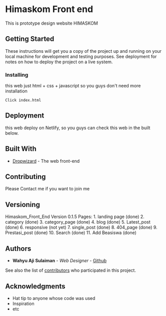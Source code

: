 # Himaskom Front end

This is prototype design website HIMASKOM

## Getting Started

These instructions will get you a copy of the project up and running on your local machine for development and testing purposes. See deployment for notes on how to deploy the project on a live system.

### Installing

this web just html + css + javascript so you guys don't need more installation

```
Click index.html
```

## Deployment

this web deploy on Netlify, so you guys can check this web in the built below.

## Built With

* [Dropwizard](https://himaskomfront-end.netlify.com/) - The web front-end

## Contributing

Please Contact me if you want to join me

## Versioning

Himaskom_Front_End Version 0.1.5
	Pages:
	1. landing page (done)
	2. category (done)
	3. category_page (done)
	4. blog (done)
	5. Latest_post (done)
	6. responsive (not yet)
	7. single_post (done)
	8. 404_page (done)
	9. Prestasi_post (done)
	10. Search (done)
	11. Add Beasiswa (done)

## Authors

* **Wahyu Aji Sulaiman** - *Web Designer* - [Github](https://github.com/claytten)

See also the list of [contributors](https://github.com/your/project/contributors) who participated in this project.

## Acknowledgments

* Hat tip to anyone whose code was used
* Inspiration
* etc
